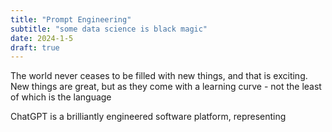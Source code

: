 ```yaml
---
title: "Prompt Engineering"
subtitle: "some data science is black magic"
date: 2024-1-5
draft: true
---
```

The world never ceases to be filled with new things, and that is exciting. New things are great, but as they come with a learning curve - not the least of which is the language 

ChatGPT is a brilliantly engineered software platform, representing 

<!--stackedit_data:
eyJoaXN0b3J5IjpbMjUwNDQyMzQxXX0=
-->